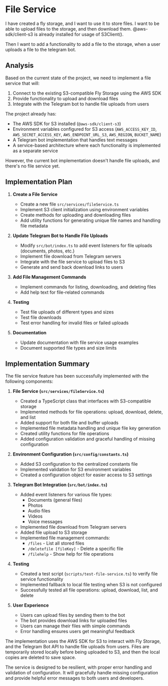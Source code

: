 # File Service

I have created a fly storage, and I want to use it to store files. I want to be able to upload files to the storage, and then download them. @aws-sdk/client-s3 is already installed for usage of S3Client().

Then I want to add a functionality to add a file to the storage, when a user uploads a file to the telegram bot.

## Analysis

Based on the current state of the project, we need to implement a file service that will:

1. Connect to the existing S3-compatible Fly Storage using the AWS SDK
2. Provide functionality to upload and download files
3. Integrate with the Telegram bot to handle file uploads from users

The project already has:

- The AWS SDK for S3 installed (`@aws-sdk/client-s3`)
- Environment variables configured for S3 access (`AWS_ACCESS_KEY_ID`, `AWS_SECRET_ACCESS_KEY`, `AWS_ENDPOINT_URL_S3`, `AWS_REGION`, `BUCKET_NAME`)
- A Telegram bot implementation that handles text messages
- A service-based architecture where each functionality is implemented as a separate service

However, the current bot implementation doesn't handle file uploads, and there's no file service yet.

## Implementation Plan

1. **Create a File Service**

    - Create a new file `src/services/fileService.ts`
    - Implement S3 client initialization using environment variables
    - Create methods for uploading and downloading files
    - Add utility functions for generating unique file names and handling file metadata

2. **Update Telegram Bot to Handle File Uploads**

    - Modify `src/bot/index.ts` to add event listeners for file uploads (documents, photos, etc.)
    - Implement file download from Telegram servers
    - Integrate with the file service to upload files to S3
    - Generate and send back download links to users

3. **Add File Management Commands**

    - Implement commands for listing, downloading, and deleting files
    - Add help text for file-related commands

4. **Testing**

    - Test file uploads of different types and sizes
    - Test file downloads
    - Test error handling for invalid files or failed uploads

5. **Documentation**
    - Update documentation with file service usage examples
    - Document supported file types and size limits

## Implementation Summary

The file service feature has been successfully implemented with the following components:

1. **File Service (`src/services/fileService.ts`)**

    - Created a TypeScript class that interfaces with S3-compatible storage
    - Implemented methods for file operations: upload, download, delete, and list
    - Added support for both file and buffer uploads
    - Implemented file metadata handling and unique file key generation
    - Created utility functions for file operations
    - Added configuration validation and graceful handling of missing configuration

2. **Environment Configuration (`src/config/constants.ts`)**

    - Added S3 configuration to the centralized constants file
    - Implemented validation for S3 environment variables
    - Created a configuration object for easier access to S3 settings

3. **Telegram Bot Integration (`src/bot/index.ts`)**

    - Added event listeners for various file types:
        - Documents (general files)
        - Photos
        - Audio files
        - Videos
        - Voice messages
    - Implemented file download from Telegram servers
    - Added file upload to S3 storage
    - Implemented file management commands:
        - `/files` - List all stored files
        - `/deletefile [fileKey]` - Delete a specific file
        - `/filehelp` - Show help for file operations

4. **Testing**

    - Created a test script (`scripts/test-file-service.ts`) to verify file service functionality
    - Implemented fallback to local file testing when S3 is not configured
    - Successfully tested all file operations: upload, download, list, and delete

5. **User Experience**
    - Users can upload files by sending them to the bot
    - The bot provides download links for uploaded files
    - Users can manage their files with simple commands
    - Error handling ensures users get meaningful feedback

The implementation uses the AWS SDK for S3 to interact with Fly Storage, and the Telegram Bot API to handle file uploads from users. Files are temporarily stored locally before being uploaded to S3, and then the local copies are deleted to save space.

The service is designed to be resilient, with proper error handling and validation of configuration. It will gracefully handle missing configuration and provide helpful error messages to both users and developers.
